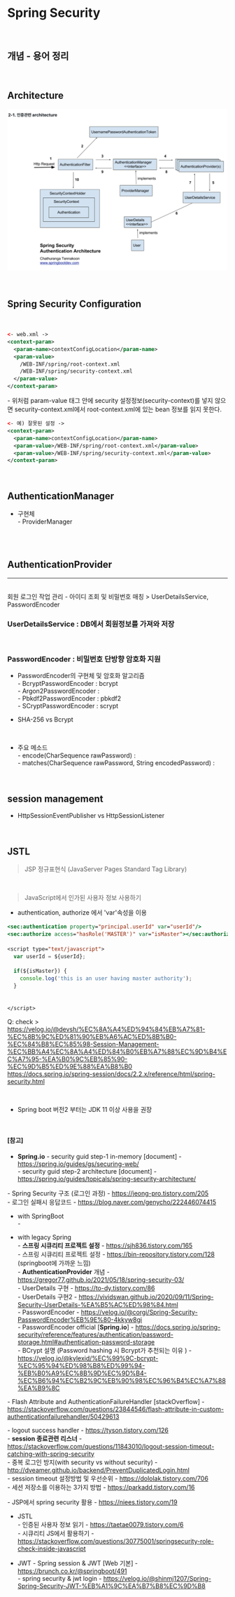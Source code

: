 # Spring Security

<br>

## 개념 - 용어 정리

<br>

## **Architecture**

  ![Alt text](./images/spring_security_authentication_architecture.png)

<br>

## Spring Security Configuration
  
  <br>

  ``` xml
  <- web.xml ->
  <context-param>
    <param-name>contextConfigLocation</param-name>
    <param-value>
      /WEB-INF/spring/root-context.xml
      /WEB-INF/spring/security-context.xml
    </param-value>
  </context-param>

  ```
  *-* 위처럼 param-value 태그 안에 security 설정정보(security-context)를 넣지 않으면 security-context.xml에서 root-context.xml에 있는 bean 정보를 읽지 못한다.

  ``` xml
  <- 예) 잘못된 설정 ->
  <context-param>
    <param-name>contextConfigLocation</param-name>
    <param-value>/WEB-INF/spring/root-context.xml</param-value>
    <param-value>/WEB-INF/spring/security-context.xml</param-value>
  </context-param>

  ```


<br>

## AuthenticationManager
  * 구현체 <br>
  *-* ProviderManager

<br><br>

## AuthenticationProvider
---
<br>
회원 로그인 작업 관리 - 아이디 조회 및 비밀번호 매칭 
> UserDetailsService, PasswordEncoder


<br>
  
### UserDetailsService : DB에서 회원정보를 가져와 저장

<br>

### PasswordEncoder : 비밀번호 단방향 암호화 지원
  
  * PasswordEncoder의 구현체 및 암호화 알고리즘 <br>
    *-* BcryptPasswordEncoder : bcrypt <br>
    *-* Argon2PasswordEncoder :  <br>
    *-* Pbkdf2PasswordEncoder : pbkdf2 <br>
    *-* SCryptPasswordEncoder : scrypt <br>

  * SHA-256 vs Bcrypt

<br>

  * 주요 메소드 <br>
    *-* encode(CharSequence rawPassword) : <br>
    *-* matches(CharSequence rawPassword, String encodedPassword) : <br>

<br>




## session management
  - HttpSessionEventPublisher vs HttpSessionListener

  
<br>


## JSTL
> JSP 정규표현식 (JavaServer Pages Standard Tag Library)

<br>

> JavaScript에서 인가된 사용자 정보 사용하기
* authentication, authorize 에서 'var'속성을 이용
``` jsp
<sec:authentication property="principal.userId" var="userId"/>
<sec:authorize access="hasRole('MASTER')" var="isMaster"></sec:authorize>

<script type="text/javascript">
  var userId = ${userId};

  if(${isMaster}) {
    console.log('this is an user having master authority');
  }


</script>

```



Q: check > https://velog.io/@devsh/%EC%8A%A4%ED%94%84%EB%A7%81-%EC%8B%9C%ED%81%90%EB%A6%AC%ED%8B%B0-%EC%84%B8%EC%85%98-Session-Management-%EC%BB%A4%EC%8A%A4%ED%84%B0%EB%A7%88%EC%9D%B4%EC%A7%95-%EA%B0%9C%EB%85%90-%EC%9D%B5%ED%9E%88%EA%B8%B0 <br>
https://docs.spring.io/spring-session/docs/2.2.x/reference/html/spring-security.html <br>

<br>

* Spring boot 버전2 부터는 JDK 11 이상 사용을 권장

<br>

#### [참고]

  * **Spring.io** 
  *-* security guid step-1 in-memory [document] - https://spring.io/guides/gs/securing-web/ <br>
  *-* security guid step-2 architecture [document] - https://spring.io/guides/topicals/spring-security-architecture/ <br>

  *-* Spring Security 구조 (로그인 과정) - https://jeong-pro.tistory.com/205 <br>
  *-* 로그인 실패시 응답코드 - https://blog.naver.com/genycho/222446074415 <br>

  * with SpringBoot<br>
  *-* 
  
  * with legacy Spring<br>
  *-* **스프링 시큐리티 프로젝트 설정** - https://sjh836.tistory.com/165<br>
  *-* 스프링 시큐리티 프로젝트 설정 - https://bin-repository.tistory.com/128   (springboot에 가까운 느낌) <br>
  *-* **AuthenticationProvider** 개념 - https://gregor77.github.io/2021/05/18/spring-security-03/ <br>
  *-* UserDetails 구현 - https://to-dy.tistory.com/86 <br>
  *-* UserDetails 구현2 - https://vividswan.github.io/2020/09/11/Spring-Security-UserDetails-%EA%B5%AC%ED%98%84.html <br>
  *-* PasswordEncoder - https://velog.io/@corgi/Spring-Security-PasswordEncoder%EB%9E%80-4kkyw8gi<br>
  *-* PasswordEncoder official [**Spring.io**] - https://docs.spring.io/spring-security/reference/features/authentication/password-storage.html#authentication-password-storage <br>
  *-* BCrypt 설명 (Password hashing 시 Bcrypt가 추천되는 이유 ) - https://velog.io/@kylexid/%EC%99%9C-bcrypt-%EC%95%94%ED%98%B8%ED%99%94-%EB%B0%A9%EC%8B%9D%EC%9D%B4-%EC%B6%94%EC%B2%9C%EB%90%98%EC%96%B4%EC%A7%88%EA%B9%8C <br>

  *-* Flash Attribute and AuthenticationFailureHandler [stackOverflow] - https://stackoverflow.com/questions/23844546/flash-attribute-in-custom-authenticationfailurehandler/50429613 <br>

  *-* logout success handler - https://tyson.tistory.com/126<br>
  *-* **session 종료관련 리스너** - https://stackoverflow.com/questions/11843010/logout-session-timeout-catching-with-spring-security<br>
  *-* 중복 로그인 방지(with security vs without security) - http://dveamer.github.io/backend/PreventDuplicatedLogin.html<br>
  *-* session timeout 설정방법 및 우선순위 - https://dololak.tistory.com/706<br>
  *-* 세션 저장소를 이용하는 3가지 방법 - https://parkadd.tistory.com/16 <br>

  *-* JSP에서 spring security 활용 - https://niees.tistory.com/19 <br>

  * JSTL <br>
  *-* 인증된 사용자 정보 읽기 - https://taetae0079.tistory.com/6 <br>
  *-* 시큐리티 JS에서 활용하기 - https://stackoverflow.com/questions/30775001/springsecurity-role-check-inside-javascript <br>

  * JWT
  *-* Spring session & JWT [Web 기본] - https://brunch.co.kr/@springboot/491 <br>
  *-* spring security & jwt login - https://velog.io/@shinmj1207/Spring-Spring-Security-JWT-%EB%A1%9C%EA%B7%B8%EC%9D%B8 <br>
  


